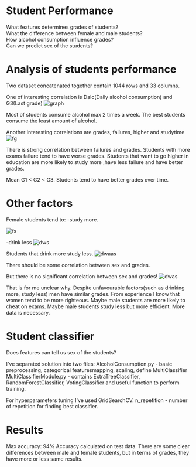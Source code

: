 # Student Performance
What features determines grades of students? <br>
What the difference between female and male students? <br>
How alcohol consumption influence grades? <br>
Can we predict sex of the students? <br>

# Analysis of students performance
Two dataset concatenated together contain 1044 rows and 33 columns.

One of interesting correlation is Dalc(Daily alcohol consumption) and G3(Last grade)
![graph](https://user-images.githubusercontent.com/69935274/110383493-a6e05b80-805c-11eb-8fab-20d990bd2a5f.png)

Most of students consume alcohol max 2 times a week.
The best students consume the least amount of alcohol. 

Another interesting correlations are grades, failures, higher and studytime
![fg](https://user-images.githubusercontent.com/69935274/110384774-65e94680-805e-11eb-8f52-8ae7269e1f82.png)

There is strong correlation between failures and grades. Students with more exams failure tend to have worse grades.
Students that want to go higher in education are more likely to study more ,have less failure and have better grades.

Mean G1 < G2 < G3. Students tend to have better grades over time.

# Other factors
Female students tend to:
-study more. 

![fs](https://user-images.githubusercontent.com/69935274/110387123-79e27780-8061-11eb-8a50-87d5aadf5d5f.png)

-drink less 
![dws](https://user-images.githubusercontent.com/69935274/110387392-d0e84c80-8061-11eb-9516-184cc5a6b73e.png)

Students that drink more study less.
![dwaas](https://user-images.githubusercontent.com/69935274/110388395-515b7d00-8063-11eb-8483-d45a3d0186fa.png)

There should be some correlation between sex and grades. 

But there is no significant correlation between sex and grades!
![dwas](https://user-images.githubusercontent.com/69935274/110387742-5d930a80-8062-11eb-9fbb-8e27ec6603e2.png)

That is for me unclear why. Despite unfavourable factors(such as drinking more, study less) men have similar grades. 
From experience I know that women tend to be more righteous. 
Maybe male students are more likely to cheat on exams. Maybe male students study less but more efficient.
More data is necessary.

# Student classifier
Does features can tell us sex of the students?

I've separated solution into two files:
AlcoholConsumption.py - basic preprocessing, categorical featuresmapping, scaling, define MultiClassifier
MultiClassifierModule.py - contains ExtraTreeClassifier, RandomForestClassifier, VotingClassifier and useful function to perform training.

For hyperparameters tuning I've used GridSearchCV. 
n_repetition - number of repetition for finding best classifier.

# Results
Max accuracy: 94%
Accuracy calculated on test data.
There are some clear differences between male and female students, but in terms of grades, they have more or less  same results.





